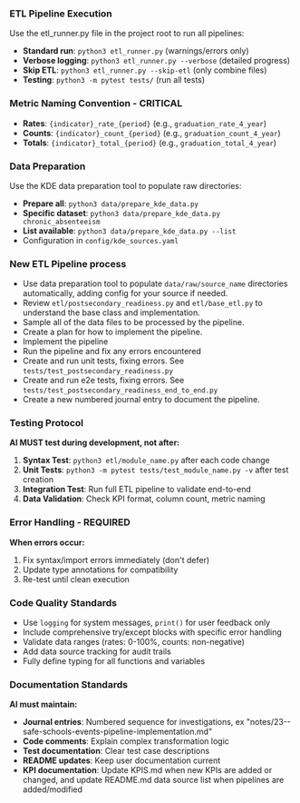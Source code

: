 ### ETL Pipeline Execution
Use the etl_runner.py file in the project root to run all pipelines:
- **Standard run**: `python3 etl_runner.py` (warnings/errors only)
- **Verbose logging**: `python3 etl_runner.py --verbose` (detailed progress)
- **Skip ETL**: `python3 etl_runner.py --skip-etl` (only combine files)
- **Testing**: `python3 -m pytest tests/` (run all tests)

### Metric Naming Convention - CRITICAL
- **Rates**: `{indicator}_rate_{period}` (e.g., `graduation_rate_4_year`)
- **Counts**: `{indicator}_count_{period}` (e.g., `graduation_count_4_year`) 
- **Totals**: `{indicator}_total_{period}` (e.g., `graduation_total_4_year`)

### Data Preparation
Use the KDE data preparation tool to populate raw directories:
- **Prepare all**: `python3 data/prepare_kde_data.py`
- **Specific dataset**: `python3 data/prepare_kde_data.py chronic_absenteeism`
- **List available**: `python3 data/prepare_kde_data.py --list`
- Configuration in `config/kde_sources.yaml`

### New ETL Pipeline process
- Use data preparation tool to populate `data/raw/source_name` directories automatically, adding config for your source if needed.
- Review `etl/postsecondary_readiness.py` and `etl/base_etl.py` to understand the base class and implementation.
- Sample all of the data files to be processed by the pipeline.
- Create a plan for how to implement the pipeline.
- Implement the pipeline
- Run the pipeline and fix any errors encountered
- Create and run unit tests, fixing errors. See `tests/test_postsecondary_readiness.py`
- Create and run e2e tests, fixing errors. See `tests/test_postsecondary_readiness_end_to_end.py`
- Create a new numbered journal entry to document the pipeline.

### Testing Protocol
**AI MUST test during development, not after:**
1. **Syntax Test**: `python3 etl/module_name.py` after each code change
2. **Unit Tests**: `python3 -m pytest tests/test_module_name.py -v` after test creation
3. **Integration Test**: Run full ETL pipeline to validate end-to-end
4. **Data Validation**: Check KPI format, column count, metric naming

### Error Handling - REQUIRED
**When errors occur:**
1. Fix syntax/import errors immediately (don't defer)
2. Update type annotations for compatibility
3. Re-test until clean execution

### Code Quality Standards
- Use `logging` for system messages, `print()` for user feedback only
- Include comprehensive try/except blocks with specific error handling
- Validate data ranges (rates: 0-100%, counts: non-negative)
- Add data source tracking for audit trails
- Fully define typing for all functions and variables

### Documentation Standards
**AI must maintain:**
- **Journal entries**: Numbered sequence for investigations, ex "notes/23--safe-schools-events-pipeline-implementation.md"
- **Code comments**: Explain complex transformation logic
- **Test documentation**: Clear test case descriptions
- **README updates**: Keep user documentation current
- **KPI documentation**: Update KPIS.md when new KPIs are added or changed, and update README.md data source list when pipelines are added/modified

